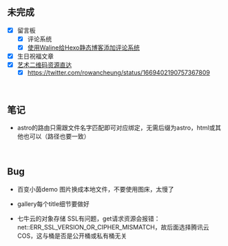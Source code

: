 ## 未完成

- [x] 留言板
  - [x] 评论系统
  - [x] [使用Waline给Hexo静态博客添加评论系统](https://www.eula.club/blogs/%E4%BD%BF%E7%94%A8Waline%E7%BB%99Hexo%E9%9D%99%E6%80%81%E5%8D%9A%E5%AE%A2%E6%B7%BB%E5%8A%A0%E8%AF%84%E8%AE%BA%E7%B3%BB%E7%BB%9F.html#_1-waline%E7%AE%80%E4%BB%8B)
- [x] 生日祝福文章
- [x] [艺术二维码资源直达](https://www.uisdc.com/ai-draw-qr-code)
  - [x] https://twitter.com/rowancheung/status/1669402190757367809

​	

## 笔记

- astro的路由只需跟文件名字匹配即可对应绑定，无需后缀为astro，html或其他也可以（路径也要一致）

​	

## Bug

- 百变小茵demo 图片换成本地文件，不要使用图床，太慢了

- gallery每个title细节要做好

- 七牛云的对象存储 SSL有问题，get请求资源会报错：net::ERR_SSL_VERSION_OR_CIPHER_MISMATCH，故后面选择腾讯云COS，这与桶是否是公开桶或私有桶无关
